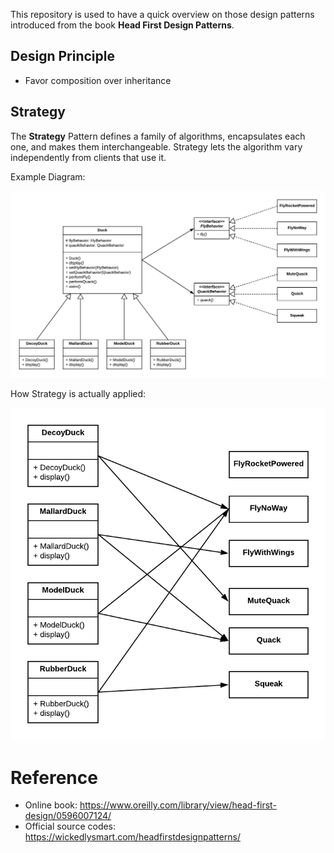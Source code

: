 
This repository is used to have a quick overview on those design patterns introduced from the book __Head First Design Patterns__.

## Design Principle

- Favor composition over inheritance

## Strategy

The __Strategy__ Pattern defines a family of algorithms, encapsulates each one, and makes them interchangeable. Strategy lets the algorithm vary independently from clients that use it.

Example Diagram:

![strategy overview](images/Strategy/overview.png)

How Strategy is actually applied:

![strategy detail](images/Strategy/detail.png)


# Reference
- Online book: https://www.oreilly.com/library/view/head-first-design/0596007124/
- Official source codes: https://wickedlysmart.com/headfirstdesignpatterns/

